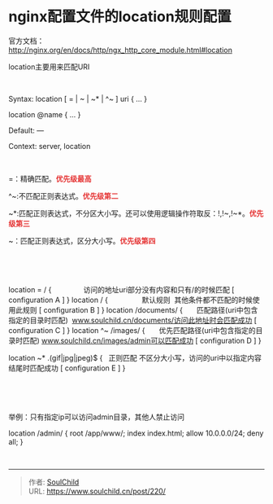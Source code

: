 # nginx配置文件的location规则配置

<!--more-->
官方文档：http://nginx.org/en/docs/http/ngx_http_core_module.html#location

location主要用来匹配URI

&nbsp;

Syntax: location [ = | ~ | ~* | ^~ ] uri { ... }

location @name { ... }

Default: —

Context: server, location

&nbsp;

=：精确匹配。<span style="color: #e53333;"><strong>优先级最高</strong></span>

^~:不匹配正则表达式。<strong><span style="color: #e53333;">优先级第二</span></strong>

~*:匹配正则表达式，不分区大小写。还可以使用逻辑操作符取反：!,!~,!~*。<strong><span style="color: #e53333;">优先级第三</span></strong>

~：匹配正则表达式，区分大小写。<span style="color: #e53333;"><strong>优先级第四</strong></span>

&nbsp;

&nbsp;

location = / {                访问的地址uri部分没有内容和只有/的时候匹配
[ configuration A ]
}
location / {                 默认规则  其他条件都不匹配的时候使用此规则
[ configuration B ]
}
location /documents/ {       匹配路径(uri中包含指定的目录时匹配)  www.soulchild.cn/documents/访问此地址时会匹配成功
[ configuration C ]
}
location ^~ /images/ {       优先匹配路径(uri中包含指定的目录时匹配) www.soulchild.cn/images/admin可以匹配成功
[ configuration D ]
}

location ~* \.(gif|jpg|jpeg)$ {   正则匹配 不区分大小写，访问的uri中以指定内容结尾时匹配成功
[ configuration E ]
}

&nbsp;

&nbsp;

举例：只有指定ip可以访问admin目录，其他人禁止访问

location /admin/ {
root /app/www/;
index index.html;
allow 10.0.0.0/24;
deny all;
}

&nbsp;


---

> 作者: [SoulChild](https://www.soulchild.cn)  
> URL: https://www.soulchild.cn/post/220/  

